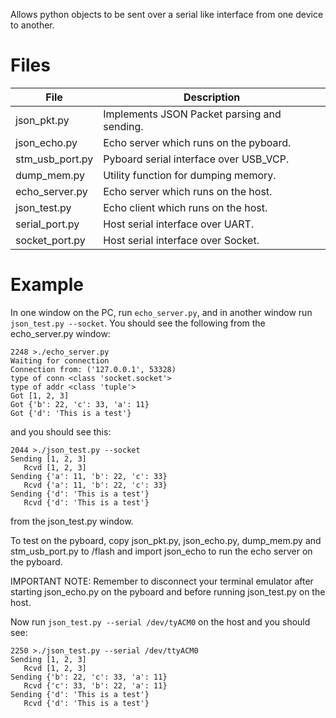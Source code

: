 Allows python objects to be sent over a serial like interface from one device
to another.

# Files

| File            | Description |
| --------------- | ----------- |
| json_pkt.py     | Implements JSON Packet parsing and sending. |
| json_echo.py    | Echo server which runs on the pyboard. |
| stm_usb_port.py | Pyboard serial interface over USB_VCP. |
| dump_mem.py     | Utility function for dumping memory. |
| echo_server.py  | Echo server which runs on the host. |
| json_test.py    | Echo client which runs on the host. |
| serial_port.py  | Host serial interface over UART. |
| socket_port.py  | Host serial interface over Socket. |

# Example

In one window on the PC, run ```echo_server.py```, and in another window run 
```json_test.py --socket```. You should see the following from the 
echo_server.py window:
```
2248 >./echo_server.py 
Waiting for connection
Connection from: ('127.0.0.1', 53328)
type of conn <class 'socket.socket'>
type of addr <class 'tuple'>
Got [1, 2, 3]
Got {'b': 22, 'c': 33, 'a': 11}
Got {'d': 'This is a test'}
```
and you should see this:
```
2044 >./json_test.py --socket
Sending [1, 2, 3]
   Rcvd [1, 2, 3]
Sending {'a': 11, 'b': 22, 'c': 33}
   Rcvd {'a': 11, 'b': 22, 'c': 33}
Sending {'d': 'This is a test'}
   Rcvd {'d': 'This is a test'}
```
from the json_test.py window.

To test on the pyboard, copy json_pkt.py, json_echo.py, dump_mem.py and
stm_usb_port.py to /flash and import json_echo to run the echo server on the
pyboard.

IMPORTANT NOTE: Remember to disconnect your terminal emulator after starting
json_echo.py on the pyboard and before running json_test.py on the host.

Now run ```json_test.py --serial /dev/tyACM0``` on the host and you should see:
```
2250 >./json_test.py --serial /dev/ttyACM0
Sending [1, 2, 3]
   Rcvd [1, 2, 3]
Sending {'b': 22, 'c': 33, 'a': 11}
   Rcvd {'c': 33, 'b': 22, 'a': 11}
Sending {'d': 'This is a test'}
   Rcvd {'d': 'This is a test'}
```

